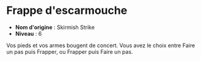 # Frappe d'escarmouche

 * **Nom d'origine** : Skirmish Strike
 * **Niveau** : 6


<p>Vos pieds et vos armes bougent de concert. Vous avez le choix entre Faire un pas puis Frapper, ou Frapper puis Faire un pas.</p>